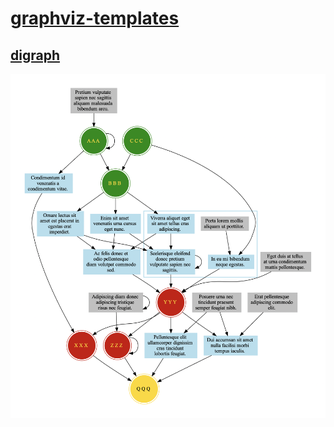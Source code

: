 # [graphviz-templates](https://github.com/cb-g/graphviz-templates)

## [digraph](https://github.com/cb-g/graphviz-templates/blob/main/digraph.py)

<img src="digraph.gv.png" alt="digraph" width="625"/>
